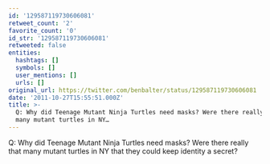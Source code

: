 ```yaml
---
id: '129587119730606081'
retweet_count: '2'
favorite_count: '0'
id_str: '129587119730606081'
retweeted: false
entities:
  hashtags: []
  symbols: []
  user_mentions: []
  urls: []
original_url: https://twitter.com/benbalter/status/129587119730606081
date: '2011-10-27T15:55:51.000Z'
title: >-
  Q: Why did Teenage Mutant Ninja Turtles need masks? Were there really that
  many mutant turtles in NY…
---
```


Q: Why did Teenage Mutant Ninja Turtles need masks? Were there really that many mutant turtles in NY that they could keep identity a secret?